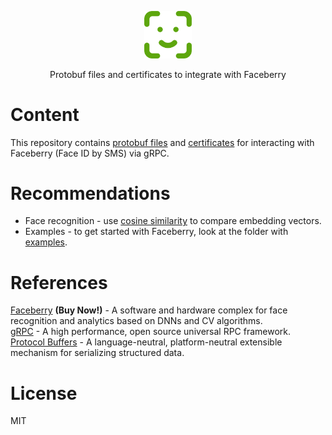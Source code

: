 <p align="center"><img width="15%" src="docs/logo.png" /></p>
<p align="center">Protobuf files and certificates to integrate with Faceberry</p>

# Content
This repository contains [protobuf files](proto) and [certificates](certificates) for interacting with Faceberry (Face ID by SMS) via gRPC.  

# Recommendations
* Face recognition - use [cosine similarity](https://en.wikipedia.org/wiki/Cosine_similarity) to compare embedding vectors.
* Examples - to get started with Faceberry, look at the folder with [examples](https://github.com/Smart-Meal-Service/Faceberry.Examples).

# References
[Faceberry](https://smartmealservice.com/en/face-id-2) **(Buy Now!)** - A software and hardware complex for face recognition and analytics based on DNNs and CV algorithms.  
[gRPC](https://grpc.io/) - A high performance, open source universal RPC framework.  
[Protocol Buffers](https://developers.google.com/protocol-buffers/docs/overview) - A language-neutral, platform-neutral extensible mechanism for serializing structured data.  

# License
MIT
